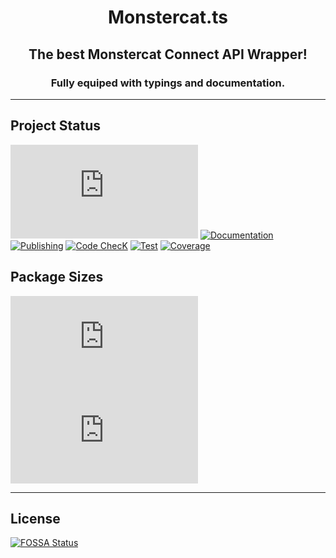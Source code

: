 <div align="center">
  <p>
    <h1> Monstercat.ts </h1>
    <h2> The best Monstercat Connect API Wrapper! </h2>
    <h3> Fully equiped with typings and documentation. </h3>
  </p>
</div>

---

## Project Status
[![License](https://img.shields.io/github/license/quantumlytangled/monstercat.ts?style=for-the-badge&logo=github)](https://github.com/QuantumlyTangled/Monstercat.ts/blob/main/LICENCE.md)
[![Documentation](https://img.shields.io/github/workflow/status/quantumlytangled/monstercat.ts/Documentation?label=Documentation&style=for-the-badge&logo=github)](https://github.com/QuantumlyTangled/Monstercat.ts/actions?query=workflow%3ADocumentation)
[![Publishing](https://img.shields.io/github/workflow/status/quantumlytangled/monstercat.ts/Publish?label=Publishing&style=for-the-badge&logo=github)](https://github.com/QuantumlyTangled/Monstercat.ts/actions?query=workflow%3APublish)
[![Code ChecK](https://img.shields.io/github/workflow/status/quantumlytangled/monstercat.ts/Code%20Check?label=Code%20Check&logo=github&style=for-the-badge)](https://github.com/QuantumlyTangled/Monstercat.ts/actions?query=workflow%3A"Code+Check")
[![Test](https://img.shields.io/github/workflow/status/quantumlytangled/monstercat.ts/Test?label=Test&logo=github&style=for-the-badge)](https://github.com/QuantumlyTangled/Monstercat.ts/actions?query=workflow%3ATest)
[![Coverage](https://img.shields.io/coveralls/github/QuantumlyTangled/Monstercat.ts/main?logo=coveralls&style=for-the-badge)](https://coveralls.io/github/QuantumlyTangled/Monstercat.ts)

## Package Sizes
[![Minzipped](https://img.shields.io/bundlephobia/minzip/monstercat.ts?style=for-the-badge&logo=npm)](https://bundlephobia.com/result?p=monstercat.ts)
[![Minified](https://img.shields.io/bundlephobia/min/monstercat.ts?style=for-the-badge&logo=npm)](https://bundlephobia.com/result?p=monstercat.ts)

---

## License
[![FOSSA Status](https://app.fossa.com/api/projects/git%2Bgithub.com%2FQuantumlyTangled%2FMonstercat.ts.svg?type=large)](https://app.fossa.com/projects/git%2Bgithub.com%2FQuantumlyTangled%2FMonstercat.ts?ref=badge_large)

